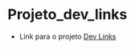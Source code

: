 # Projeto_dev_links
* Link para o projeto
<a href="https://matheussmz.github.io/Projeto_dev_links/.vscode/index.html">Dev Links</a>

 